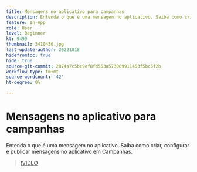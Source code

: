 ```yaml
---
title: Mensagens no aplicativo para campanhas
description: Entenda o que é uma mensagem no aplicativo. Saiba como criar, configurar e publicar mensagens no aplicativo em Campanhas.
feature: In-App
role: User
level: Beginner
kt: 9499
thumbnail: 3410430.jpg
last-update-author: 20221018
hidefromtoc: true
hide: true
source-git-commit: 2874a7c5bc9ef8fd553a573069911453f5bc5f2b
workflow-type: tm+mt
source-wordcount: '42'
ht-degree: 0%

---
```


# Mensagens no aplicativo para campanhas

Entenda o que é uma mensagem no aplicativo. Saiba como criar, configurar e publicar mensagens no aplicativo em Campanhas.

>[!VIDEO](https://video.tv.adobe.com/v/3410430?quality=12&learn=on)
